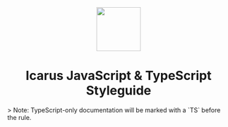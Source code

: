 <div align="center">
    <img src="http://icarusws.nl/js-content/resources/logo_geen_background.png" height="100px">
    <h1>Icarus JavaScript & TypeScript Styleguide</h1>
</div>
> Note: TypeScript-only documentation will be marked with a `TS` before the rule.